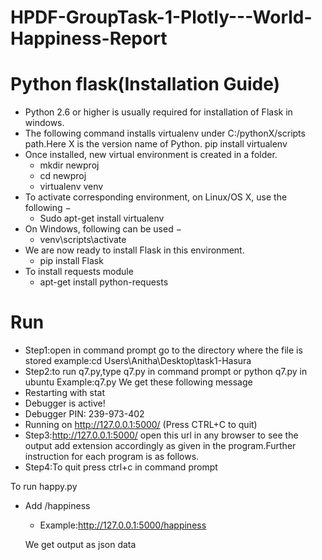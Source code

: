 # HPDF-GroupTask-1-Plotly---World-Happiness-Report
# Python flask(Installation Guide)
* Python 2.6 or higher is usually required for installation of Flask in windows.
* The following command installs virtualenv under C:/pythonX/scripts path.Here X is the version name of Python.
pip install virtualenv
* Once installed, new virtual environment is created in a folder.
   * mkdir newproj
    * cd newproj
    * virtualenv venv
* To activate corresponding environment, on Linux/OS X, use the following −
   * Sudo apt-get install virtualenv
* On Windows, following can be used −
   * venv\scripts\activate
* We are now ready to install Flask in this environment.
  * pip install Flask
* To install requests module
  * apt-get install python-requests
# Run
* Step1:open in command prompt go to the directory where the file is stored
example:cd Users\Anitha\Desktop\task1-Hasura
* Step2:to run q7.py,type q7.py in command prompt or python q7.py in ubuntu
Example:q7.py
We get these following message
 * Restarting with stat
 * Debugger is active!
 * Debugger PIN: 239-973-402
 * Running on http://127.0.0.1:5000/ (Press CTRL+C to quit)
* Step3:http://127.0.0.1:5000/ open this url in any browser to see the output add extension accordingly as given in the program.Further instruction for each program is as follows.
* Step4:To quit press ctrl+c in command prompt


To run happy.py
* Add /happiness
  * Example:http://127.0.0.1:5000/happiness
  
  We get output as json data
